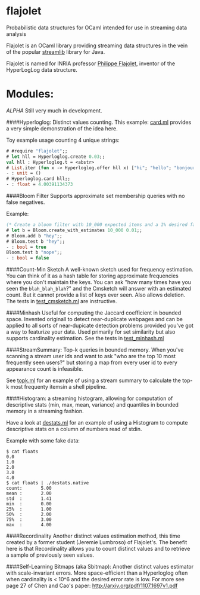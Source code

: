 flajolet
========

Probabilistic data structures for OCaml intended for use in streaming data analysis

Flajolet is an OCaml library providing streaming data structures in the vein of the popular
[streamlib](https://github.com/addthis/stream-lib) library for Java.

Flajolet is named for INRIA professor [Philippe Flajolet](http://algo.inria.fr/flajolet/), inventor of the HyperLogLog data structure.

Modules:
=========

*ALPHA* 
Still very much in development.

####Hyperloglog:
Distinct values counting. This example: [card.ml](https://github.com/travisbrady/flajolet/blob/master/examples/card.ml)
provides a very simple demonstration of the idea here.

Toy example usage counting 4 unique strings:
```ocaml
# #require "flajolet";;
# let hll = Hyperloglog.create 0.03;;
val hll : Hyperloglog.t = <abstr>
# List.iter (fun x -> Hyperloglog.offer hll x) ["hi"; "hello"; "bonjour"; "salut"; "hi"; "hi"; "hi"];;
- : unit = ()
# Hyperloglog.card hll;;
- : float = 4.00391134373
```

####Bloom Filter
Supports approximate set membership queries with no false negatives.

Example:
```ocaml
(* Create a bloom filter with 10_000 expected items and a 1% desired false positive rate *)
# let b = Bloom.create_with_estimates 10_000 0.01;;
# Bloom.add b "hey";;
# Bloom.test b "hey";;
- : bool = true
Bloom.test b "nope";;
- : bool = false
```

####Count-Min Sketch
A well-known sketch used for frequency estimation. You can think of it as a hash table for storing
approximate frequencies where you don't maintain the keys. You can ask "how many times have you
seen the `blah_blah_blah`?" and the Cmsketch will answer with an estimated count. But it cannot
provide a list of keys ever seen. Also allows deletion.
The tests in [test_cmsketch.ml](lib_test/test_cmsketch.ml) are instructive.

####Minhash
Useful for computing the Jaccard coefficient in bounded space. Invented originall to detect
near-duplicate webpages and can be applied to all sorts of near-dupicate detection problems
provided you've got a way to featurize your data.
Used primarily for set similarity but also supports cardinality estimation.
See the tests in [test_minhash.ml](lib_test/test_minhash.ml)

####StreamSummary:
Top-k queries in bounded memory.  When you've scanning a stream user ids and want to ask
"who are the top 10 most frequently seen users?" but storing a map from every user id to every
appearance count is infeasible.

See [topk.ml](https://github.com/travisbrady/flajolet/blob/master/examples/topk.ml) for an example of using a stream summary to calculate the top-k most frequenty itemsin a shell pipeline.

####Histogram:
a streaming histogram, allowing for computation of descriptive stats (min, max, mean, variance) and
quantiles in bounded memory in a streaming fashion.

Have a look at [destats.ml](https://github.com/travisbrady/flajolet/blob/master/examples/destats.ml) for an example of using a Histogram to compute descriptive stats on a column of numbers read of stdin.

Example with some fake data:
```
$ cat floats
0.0
1.0
2.0
3.0
4.0
$ cat floats | ./destats.native
count:       5.00
mean :       2.00
std  :       1.41
min  :       0.00
25%  :       1.00
50%  :       2.00
75%  :       3.00
max  :       4.00
```

####Recordinality
Another distinct values estimation method, this time created by a former student (Jeremie Lumbroso) of Flajolet's.
The benefit here is that Recordinality allows you to count distinct values and to retrieve a sample
of previously seen values.

####Self-Learning Bitmaps (aka Sbitmap):
Another distinct values estimator with scale-invariant errors.  More space-efficient than a 
Hyperloglog often when cardinality is < 10^6 and the desired error rate is low.
For more see page 27 of Chen and Cao's paper: 
http://arxiv.org/pdf/1107.1697v1.pdf
